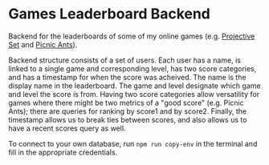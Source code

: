 # Games Leaderboard Backend

Backend for the leaderboards of some of my online games (e.g. [Projective Set](https://jchboettcher.github.io/proset/) and [Picnic Ants](https://jchboettcher.github.io/ants/)).

Backend structure consists of a set of users. Each user has a name, is linked to a single game and corresponding level, has two score categories, and has a timestamp for when the score was acheived. The name is the display name in the leaderboard. The game and level designate which game and level the score is from. Having two score categories allow versatility for games where there might be two metrics of a "good score" (e.g. Picnic Ants); there are queries for ranking by score1 and by score2. Finally, the timestamp allows us to break ties between scores, and also allows us to have a recent scores query as well.

To connect to your own database, run ```npm run copy-env``` in the terminal and fill in the appropriate credentials.